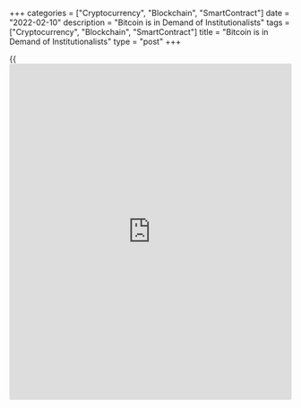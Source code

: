 +++
categories = ["Cryptocurrency", "Blockchain", "SmartContract"]
date = "2022-02-10"
description = "Bitcoin is in Demand of Institutionalists"
tags = ["Cryptocurrency", "Blockchain", "SmartContract"]
title = "Bitcoin is in Demand of Institutionalists"
type = "post"
+++

{{<iframe id="large-banner" src="https://www.bounty.group/#slide=26.0" width="100%" height="600" scrolling="no" style="border: 0px solid rgb(216, 221, 230); border-radius: 3px;">}}

On Wednesday, the cryptocurrency market decided to push and grow amid
the rise of US stock indices. The S&P 500 gained 1.5%, while the high-
tech Nasdaq gained 2.1%. All this helped Bitcoin shrug off the profit-
taking sentiment at the start of the day and close in a slight plus. On
the intraday chart, you can see purchases at the close of the American
session, which clearly demonstrate the interest of the institutionalists
in this region.

![Bitcoin is in Demand of Institutionalists][1]

The benchmark cryptocurrency continues to be in demand after
strengthening above the 50-day moving average, which confirms the
breaking of the downtrend of the previous three months. The RSI
indicator on the [daily](https://www.fintecher.org/2020/03/03/forex-trading-daily-strategy/) charts is now at 61, still far from the
overbought zone, confirming that the market is still far from
overheating.

For the third week in a row, institutional participants have been
investing in crypto funds, according to CoinShare. Why did they start
doing this before the January meeting of the Fed, when no one believed
in the BTC reversal.

Crypto-whales also bought [bitcoin](https://www.letsplayfx.com/blog/forex-for-bitcoin/) after the fall. According to
Santiment, they have purchased 220,000 BTC in the last seven weeks.

On Thursday, US inflation data will be released, which will shed light
on how quickly the Fed will raise rates. If inflation accelerates, all
risky assets, including cryptocurrencies, may suffer significantly.

Overall, Bitcoin added 0.5% on Wednesday, ending the day around $44,500.
Ethereum rose 3.8%, other leading altcoins from the top ten also showed
growing dynamics from 0.2% (Terra) to 5.2% ( XRP).

The total capitalization of the crypto market grew by 2.2% over the day,
to $2.14 trillion. Altcoins showed outpacing growth, which led to a
decrease in the Bitcoin dominance index by 0.4%, to 39.6%.

_Source:[FXPro][2]_

   1. /files/downloads/6/e/6/6e64a07bf6aae87f69c41a412e80a459_eac62e27803df078add6d070a65161b9.png
   2. /geturl/index/2e30a373c895895fef96f7a8368bf4e80991f9cc/